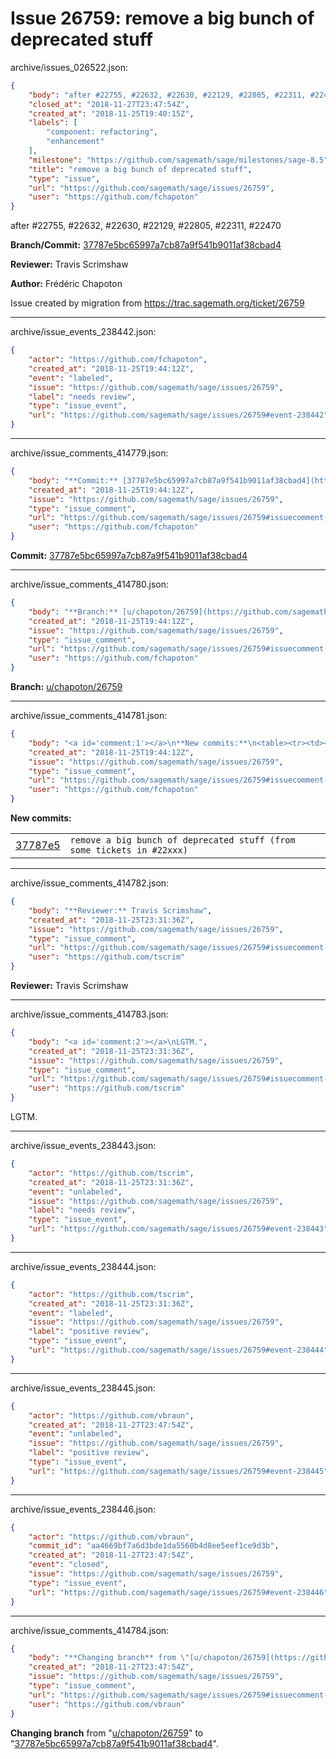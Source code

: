 # Issue 26759: remove a big bunch of deprecated stuff

archive/issues_026522.json:
```json
{
    "body": "after #22755, #22632, #22630, #22129, #22805, #22311, #22470\n\n**Branch/Commit:** [37787e5bc65997a7cb87a9f541b9011af38cbad4](https://github.com/sagemath/sagetrac-mirror/commit/37787e5bc65997a7cb87a9f541b9011af38cbad4)\n\n**Reviewer:** Travis Scrimshaw\n\n**Author:** Fr\u00e9d\u00e9ric Chapoton\n\nIssue created by migration from https://trac.sagemath.org/ticket/26759\n\n",
    "closed_at": "2018-11-27T23:47:54Z",
    "created_at": "2018-11-25T19:40:15Z",
    "labels": [
        "component: refactoring",
        "enhancement"
    ],
    "milestone": "https://github.com/sagemath/sage/milestones/sage-8.5",
    "title": "remove a big bunch of deprecated stuff",
    "type": "issue",
    "url": "https://github.com/sagemath/sage/issues/26759",
    "user": "https://github.com/fchapoton"
}
```
after #22755, #22632, #22630, #22129, #22805, #22311, #22470

**Branch/Commit:** [37787e5bc65997a7cb87a9f541b9011af38cbad4](https://github.com/sagemath/sagetrac-mirror/commit/37787e5bc65997a7cb87a9f541b9011af38cbad4)

**Reviewer:** Travis Scrimshaw

**Author:** Frédéric Chapoton

Issue created by migration from https://trac.sagemath.org/ticket/26759





---

archive/issue_events_238442.json:
```json
{
    "actor": "https://github.com/fchapoton",
    "created_at": "2018-11-25T19:44:12Z",
    "event": "labeled",
    "issue": "https://github.com/sagemath/sage/issues/26759",
    "label": "needs review",
    "type": "issue_event",
    "url": "https://github.com/sagemath/sage/issues/26759#event-238442"
}
```



---

archive/issue_comments_414779.json:
```json
{
    "body": "**Commit:** [37787e5bc65997a7cb87a9f541b9011af38cbad4](https://github.com/sagemath/sagetrac-mirror/commit/37787e5bc65997a7cb87a9f541b9011af38cbad4)",
    "created_at": "2018-11-25T19:44:12Z",
    "issue": "https://github.com/sagemath/sage/issues/26759",
    "type": "issue_comment",
    "url": "https://github.com/sagemath/sage/issues/26759#issuecomment-414779",
    "user": "https://github.com/fchapoton"
}
```

**Commit:** [37787e5bc65997a7cb87a9f541b9011af38cbad4](https://github.com/sagemath/sagetrac-mirror/commit/37787e5bc65997a7cb87a9f541b9011af38cbad4)



---

archive/issue_comments_414780.json:
```json
{
    "body": "**Branch:** [u/chapoton/26759](https://github.com/sagemath/sagetrac-mirror/tree/u/chapoton/26759)",
    "created_at": "2018-11-25T19:44:12Z",
    "issue": "https://github.com/sagemath/sage/issues/26759",
    "type": "issue_comment",
    "url": "https://github.com/sagemath/sage/issues/26759#issuecomment-414780",
    "user": "https://github.com/fchapoton"
}
```

**Branch:** [u/chapoton/26759](https://github.com/sagemath/sagetrac-mirror/tree/u/chapoton/26759)



---

archive/issue_comments_414781.json:
```json
{
    "body": "<a id='comment:1'></a>\n**New commits:**\n<table><tr><td><a href=\"https://github.com/sagemath/sagetrac-mirror/commit/37787e5bc65997a7cb87a9f541b9011af38cbad4\">37787e5</a></td><td><code>remove a big bunch of deprecated stuff (from some tickets in #22xxx)</code></td></tr></table>\n",
    "created_at": "2018-11-25T19:44:12Z",
    "issue": "https://github.com/sagemath/sage/issues/26759",
    "type": "issue_comment",
    "url": "https://github.com/sagemath/sage/issues/26759#issuecomment-414781",
    "user": "https://github.com/fchapoton"
}
```

<a id='comment:1'></a>
**New commits:**
<table><tr><td><a href="https://github.com/sagemath/sagetrac-mirror/commit/37787e5bc65997a7cb87a9f541b9011af38cbad4">37787e5</a></td><td><code>remove a big bunch of deprecated stuff (from some tickets in #22xxx)</code></td></tr></table>




---

archive/issue_comments_414782.json:
```json
{
    "body": "**Reviewer:** Travis Scrimshaw",
    "created_at": "2018-11-25T23:31:36Z",
    "issue": "https://github.com/sagemath/sage/issues/26759",
    "type": "issue_comment",
    "url": "https://github.com/sagemath/sage/issues/26759#issuecomment-414782",
    "user": "https://github.com/tscrim"
}
```

**Reviewer:** Travis Scrimshaw



---

archive/issue_comments_414783.json:
```json
{
    "body": "<a id='comment:2'></a>\nLGTM.",
    "created_at": "2018-11-25T23:31:36Z",
    "issue": "https://github.com/sagemath/sage/issues/26759",
    "type": "issue_comment",
    "url": "https://github.com/sagemath/sage/issues/26759#issuecomment-414783",
    "user": "https://github.com/tscrim"
}
```

<a id='comment:2'></a>
LGTM.



---

archive/issue_events_238443.json:
```json
{
    "actor": "https://github.com/tscrim",
    "created_at": "2018-11-25T23:31:36Z",
    "event": "unlabeled",
    "issue": "https://github.com/sagemath/sage/issues/26759",
    "label": "needs review",
    "type": "issue_event",
    "url": "https://github.com/sagemath/sage/issues/26759#event-238443"
}
```



---

archive/issue_events_238444.json:
```json
{
    "actor": "https://github.com/tscrim",
    "created_at": "2018-11-25T23:31:36Z",
    "event": "labeled",
    "issue": "https://github.com/sagemath/sage/issues/26759",
    "label": "positive review",
    "type": "issue_event",
    "url": "https://github.com/sagemath/sage/issues/26759#event-238444"
}
```



---

archive/issue_events_238445.json:
```json
{
    "actor": "https://github.com/vbraun",
    "created_at": "2018-11-27T23:47:54Z",
    "event": "unlabeled",
    "issue": "https://github.com/sagemath/sage/issues/26759",
    "label": "positive review",
    "type": "issue_event",
    "url": "https://github.com/sagemath/sage/issues/26759#event-238445"
}
```



---

archive/issue_events_238446.json:
```json
{
    "actor": "https://github.com/vbraun",
    "commit_id": "aa4669bf7a6d3bde1da5560b4d8ee5eef1ce9d3b",
    "created_at": "2018-11-27T23:47:54Z",
    "event": "closed",
    "issue": "https://github.com/sagemath/sage/issues/26759",
    "type": "issue_event",
    "url": "https://github.com/sagemath/sage/issues/26759#event-238446"
}
```



---

archive/issue_comments_414784.json:
```json
{
    "body": "**Changing branch** from \"[u/chapoton/26759](https://github.com/sagemath/sagetrac-mirror/tree/u/chapoton/26759)\" to \"[37787e5bc65997a7cb87a9f541b9011af38cbad4](https://github.com/sagemath/sagetrac-mirror/commit/37787e5bc65997a7cb87a9f541b9011af38cbad4)\".",
    "created_at": "2018-11-27T23:47:54Z",
    "issue": "https://github.com/sagemath/sage/issues/26759",
    "type": "issue_comment",
    "url": "https://github.com/sagemath/sage/issues/26759#issuecomment-414784",
    "user": "https://github.com/vbraun"
}
```

**Changing branch** from "[u/chapoton/26759](https://github.com/sagemath/sagetrac-mirror/tree/u/chapoton/26759)" to "[37787e5bc65997a7cb87a9f541b9011af38cbad4](https://github.com/sagemath/sagetrac-mirror/commit/37787e5bc65997a7cb87a9f541b9011af38cbad4)".
